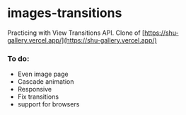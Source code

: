 # images-transitions

Practicing with View Transitions API. Clone of [https://shu-gallery.vercel.app/](https://shu-gallery.vercel.app/)

### To do:

- Even image page
- Cascade animation
- Responsive
- Fix transitions
- support for browsers
